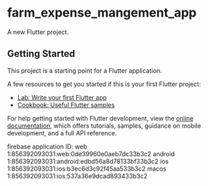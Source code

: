 # farm_expense_mangement_app

A new Flutter project.

## Getting Started

This project is a starting point for a Flutter application.

A few resources to get you started if this is your first Flutter project:

- [Lab: Write your first Flutter app](https://docs.flutter.dev/get-started/codelab)
- [Cookbook: Useful Flutter samples](https://docs.flutter.dev/cookbook)

For help getting started with Flutter development, view the
[online documentation](https://docs.flutter.dev/), which offers tutorials,
samples, guidance on mobile development, and a full API reference.


firebase application ID:
web       1:856392093031:web:0de39960e0aeb7dc33b3c2
android   1:856392093031:android:edbd56a8d78133bf33b3c2
ios       1:856392093031:ios:b3ec6d3c92f45aa533b3c2
macos     1:856392093031:ios:537a36e9dcad893433b3c2




[//]: # (user password "iit@123#" for 2021csb1136)